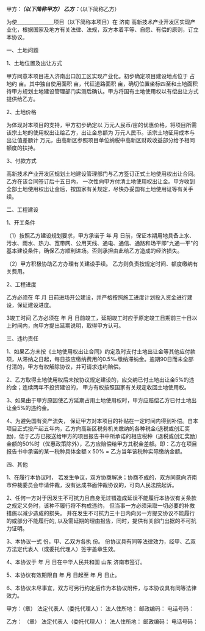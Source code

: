 
 


甲方：_______________（以下简称甲方）
乙方：_______________（以下简称乙方）


为使_______________项目（以下简称本项目）在
济南
高新技术产业开发区实现产业化，根据国家及地方有关法律、法规，双方本着平等、自愿、有偿的原则，订立本协议。

一、土地问题

1、土地位置及出让方式

甲方同意本项目进入济南出口加工区实现产业化。初步确定项目建设地点位于 占地约 亩。其中独自使用面积 亩，代征道路面积 亩，确切位置坐标四至和土地面积待甲方规划土地建设管理部门实测后确认。甲方将国有土地使用权以有偿出让方式提供给乙方。

2、土地价格

为体现对本项目的支持，甲方初步确定以 万元人民币/亩的优惠价格，将项目所需该宗土地的使用权出让给乙方，出让金总额为 万元人民币。该宗土地征用成本与出让值差额计 万元，由高新区参照项目单位纳税中高新区财政收益部分给予相同额度的扶持。

3、付款方式

高新技术产业开发区规划土地建设管理部门与乙方签订正式土地使用权出让合同。 乙方在该合同签订后十五日内， 一次性向甲方付清土地使用权出让金。甲方收到全部土地使用权出让金后，按国家有关规定，尽快办妥国有土地使用证等有关手续。

二、工程建设

1、开工条件

（1）按照乙方建设规划要求，甲方承诺于 年 月 日前，保证本期用地具备上水、污水、雨水、热力、宽带网、公用天线、通电、通信、通路和场平即"九通一平"的基本建设条件，确保乙方顺利进场。否则承担由此给乙方造成的经济损失。

（2）甲方积极协助乙方办理有关建设手续。 乙方则负责按规定时间、额度缴纳有关费用。

2、工程进度

乙方必须在 年 月 日前进场开公建设，并严格按照施工进度计划投入资金进行建设，保证建设进度。

3竣工时间 
乙方必须在 年 月 日前竣工，延期竣工时应于原定竣工日期前三十日以上时间内，向甲方提出延期说明，取得甲方认可。



三、违约责任









1、如果乙方未按《土地使用权出让合同》约定及时支付土地出让金等其他应付款项，从滞纳之日起，每日按应缴纳费用的0.5‰缴纳滞纳金。逾期90日而未全部付清的，甲方有权解除协议，并可请求违约赔偿。

2、乙方取得土地使用权后未按协议规定建设的，应交纳已付土地出让金5%的违约金；连续两年不投资建设的， 甲方有权按照国家有关规定收回土地使用权。

3、如果由于甲方原因使乙方延期占用土地使用权时，甲方应赔偿乙方已付土地出让金5%的违约金。

4、为避免国有资产流失， 保证甲方对本项目的补贴在一定时间内得到补偿。自本项目正式投产起五年内，乙方向高新区税务机关缴纳的各种税金(退税或创汇奖励)，低于乙方已报送给甲方的项目报告书中所承诺的相应税种（退税或创汇奖励）金额的50%时（优惠政策除外），乙方应赔偿给甲方其税金差额。即：乙方在项目报告书中承诺的某一税种具体金额 x 50% = 乙方当年该税种实际缴纳金额。
 

四、其他

1、在履行本协议时， 若发生争议，双方协商解决；协商不成的，双方同意向济南市仲裁委员会申请仲裁，没有达成书面仲裁协议的，可向人民法院起诉。

2、任何一方对于因发生不可抗力且自身无过错造成延误不能履行本协议有关条款之规定义务时，该种不履行将不构成违约， 但当事一方必须采取一切必要的补救措施以减少造成的损失。 并在发生不可抗力三十日内向另一方提交协议不能履行的或部分不能履行的, 以及需延期的理由报告，同时，提供有关部门出据的不可抗力证明。

3、本协议一式 份，甲、乙双方各执 份。 份协议具有同等法律效力，经甲、乙双方法定代表人（或委托代理人）签字盖章生效。

4、本协议于 年 月 日在中华人民共和国
山东
济南市签订。

5、本协议有效期限自 年 月 日起至 年 月 日止。

6、本协议未尽事宜，双方可另行约定后作为本协议附件，与本协议具有同等法律效力。


甲方：（章）
法定代表人（委托代理人）： 
法人住所地： 
邮政编码： 
电话号码： 


乙方： （章）
法定代表人（委托代理人）： 
法人住所地： 
邮政编码： 
电话号码： 

 


 

 
 
 
 
 
  


  
 

  


  


  
 
 
 
 

